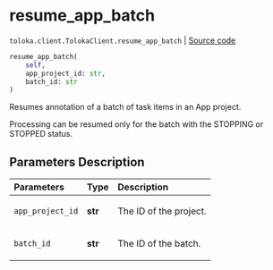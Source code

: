 # resume_app_batch
`toloka.client.TolokaClient.resume_app_batch` | [Source code](https://github.com/Toloka/toloka-kit/blob/v1.1.3/src/client/__init__.py#L3997)

```python
resume_app_batch(
    self,
    app_project_id: str,
    batch_id: str
)
```

Resumes annotation of a batch of task items in an App project.


Processing can be resumed only for the batch with the STOPPING or STOPPED status.

## Parameters Description

| Parameters | Type | Description |
| :----------| :----| :-----------|
`app_project_id`|**str**|<p>The ID of the project.</p>
`batch_id`|**str**|<p>The ID of the batch.</p>
